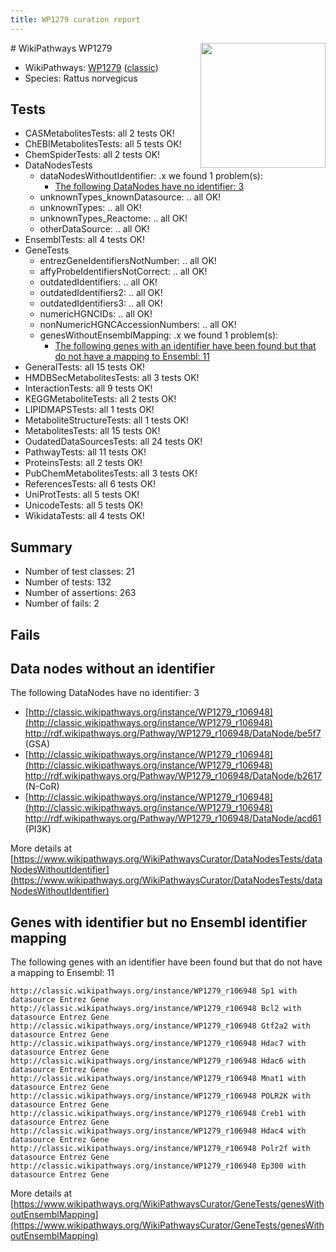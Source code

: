 ```yaml
---
title: WP1279 curation report
---
```


<img style="float: right; width: 200px" src="https://upload.wikimedia.org/wikipedia/commons/thumb/8/83/Wplogo_with_text_500.png/640px-Wplogo_with_text_500.png" />
# WikiPathways WP1279

* WikiPathways: [WP1279](https://wikipathways.org/pathways/WP1279) ([classic](https://classic.wikipathways.org/instance/WP1279))
* Species: Rattus norvegicus
## Tests
* CASMetabolitesTests: all 2 tests OK!
* ChEBIMetabolitesTests: all 5 tests OK!
* ChemSpiderTests: all 2 tests OK!
* DataNodesTests
    * dataNodesWithoutIdentifier: .x we found 1 problem(s):
        * [The following DataNodes have no identifier: 3](#d2d32fa2)
    * unknownTypes_knownDatasource: .. all OK!
    * unknownTypes: .. all OK!
    * unknownTypes_Reactome: .. all OK!
    * otherDataSource: .. all OK!
* EnsemblTests: all 4 tests OK!
* GeneTests
    * entrezGeneIdentifiersNotNumber: .. all OK!
    * affyProbeIdentifiersNotCorrect: .. all OK!
    * outdatedIdentifiers: .. all OK!
    * outdatedIdentifiers2: .. all OK!
    * outdatedIdentifiers3: .. all OK!
    * numericHGNCIDs: .. all OK!
    * nonNumericHGNCAccessionNumbers: .. all OK!
    * genesWithoutEnsemblMapping: .x we found 1 problem(s):
        * [The following genes with an identifier have been found but that do not have a mapping to Ensembl: 11](#c4e5430e)
* GeneralTests: all 15 tests OK!
* HMDBSecMetabolitesTests: all 3 tests OK!
* InteractionTests: all 9 tests OK!
* KEGGMetaboliteTests: all 2 tests OK!
* LIPIDMAPSTests: all 1 tests OK!
* MetaboliteStructureTests: all 1 tests OK!
* MetabolitesTests: all 15 tests OK!
* OudatedDataSourcesTests: all 24 tests OK!
* PathwayTests: all 11 tests OK!
* ProteinsTests: all 2 tests OK!
* PubChemMetabolitesTests: all 3 tests OK!
* ReferencesTests: all 6 tests OK!
* UniProtTests: all 5 tests OK!
* UnicodeTests: all 5 tests OK!
* WikidataTests: all 4 tests OK!


## Summary

* Number of test classes: 21
* Number of tests: 132
* Number of assertions: 263
* Number of fails: 2

## Fails

<a name="d2d32fa2" />

## Data nodes without an identifier

The following DataNodes have no identifier: 3

* [http://classic.wikipathways.org/instance/WP1279_r106948](http://classic.wikipathways.org/instance/WP1279_r106948) http://rdf.wikipathways.org/Pathway/WP1279_r106948/DataNode/be5f7 (GSA)
* [http://classic.wikipathways.org/instance/WP1279_r106948](http://classic.wikipathways.org/instance/WP1279_r106948) http://rdf.wikipathways.org/Pathway/WP1279_r106948/DataNode/b2617 (N-CoR)
* [http://classic.wikipathways.org/instance/WP1279_r106948](http://classic.wikipathways.org/instance/WP1279_r106948) http://rdf.wikipathways.org/Pathway/WP1279_r106948/DataNode/acd61 (PI3K)


More details at [https://www.wikipathways.org/WikiPathwaysCurator/DataNodesTests/dataNodesWithoutIdentifier](https://www.wikipathways.org/WikiPathwaysCurator/DataNodesTests/dataNodesWithoutIdentifier)

<a name="c4e5430e" />

## Genes with identifier but no Ensembl identifier mapping

The following genes with an identifier have been found but that do not have a mapping to Ensembl: 11
```
http://classic.wikipathways.org/instance/WP1279_r106948 Sp1 with datasource Entrez Gene
http://classic.wikipathways.org/instance/WP1279_r106948 Bcl2 with datasource Entrez Gene
http://classic.wikipathways.org/instance/WP1279_r106948 Gtf2a2 with datasource Entrez Gene
http://classic.wikipathways.org/instance/WP1279_r106948 Hdac7 with datasource Entrez Gene
http://classic.wikipathways.org/instance/WP1279_r106948 Hdac6 with datasource Entrez Gene
http://classic.wikipathways.org/instance/WP1279_r106948 Mnat1 with datasource Entrez Gene
http://classic.wikipathways.org/instance/WP1279_r106948 POLR2K with datasource Entrez Gene
http://classic.wikipathways.org/instance/WP1279_r106948 Creb1 with datasource Entrez Gene
http://classic.wikipathways.org/instance/WP1279_r106948 Hdac4 with datasource Entrez Gene
http://classic.wikipathways.org/instance/WP1279_r106948 Polr2f with datasource Entrez Gene
http://classic.wikipathways.org/instance/WP1279_r106948 Ep300 with datasource Entrez Gene
```

More details at [https://www.wikipathways.org/WikiPathwaysCurator/GeneTests/genesWithoutEnsemblMapping](https://www.wikipathways.org/WikiPathwaysCurator/GeneTests/genesWithoutEnsemblMapping)


